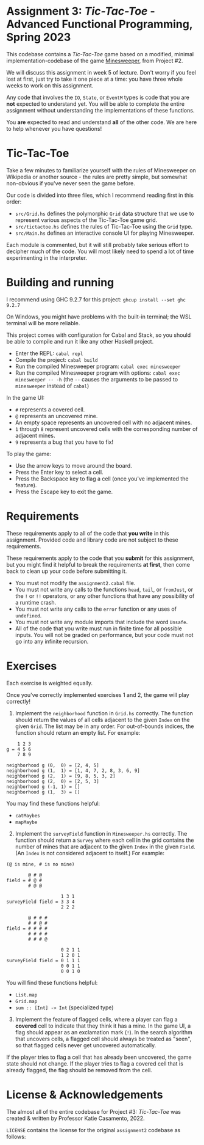 # Assignment 3: *Tic-Tac-Toe* - Advanced Functional Programming, Spring 2023

This codebase contains a *Tic-Tac-Toe* game based on a modified, minimal implementation-codebase of the game [Minesweeper](https://en.wikipedia.org/wiki/Minesweeper_%28video_game%29), from Project #2.

We will discuss this assignment in week 5 of lecture. Don't worry if you feel lost at first, just try to take it one piece at a time: you have three whole weeks to work on this assignment.

Any code that involves the `IO`, `State`, or `EventM` types is code that you are **not** expected to understand yet. You will be able to complete the entire assignment without understanding the implementations of these functions.

You **are** expected to read and understand **all** of the other code. We are here to help whenever you have questions!

# Tic-Tac-Toe

Take a few minutes to familiarize yourself with the rules of Minesweeper on Wikipedia or another source - the rules are pretty simple, but somewhat non-obvious if you've never seen the game before.

Our code is divided into three files, which I recommend reading first in this order:

- `src/Grid.hs` defines the polymorphic `Grid` data structure that we use to represent various aspects of the Tic-Tac-Toe game grid.
- `src/tictactoe.hs` defines the rules of Tic-Tac-Toe using the `Grid` type.
- `src/Main.hs` defines an interactive console UI for playing Minesweeper.

Each module is commented, but it will still probably take serious effort to decipher much of the code. You will most likely need to spend a lot of time experimenting in the interpreter.

# Building and running

I recommend using GHC 9.2.7 for this project: `ghcup install --set ghc 9.2.7`

On Windows, you might have problems with the built-in terminal; the WSL terminal will be more reliable.

This project comes with configuration for Cabal and Stack, so you should be able to compile and run it like any other Haskell project.

- Enter the REPL: `cabal repl`
- Compile the project: `cabal build`
- Run the compiled Minesweeper program: `cabal exec minesweeper`
- Run the compiled Minesweeper program with options: `cabal exec minesweeper -- -h` (the `--` causes the arguments to be passed to `minesweeper` instead of `cabal`)

In the game UI:

- `#` represents a covered cell.
- `@` represents an uncovered mine.
- An empty space represents an uncovered cell with no adjacent mines.
- `1` through `8` represent uncovered cells with the corresponding number of adjacent mines.
- `9` represents a bug that you have to fix!

To play the game:

- Use the arrow keys to move around the board.
- Press the Enter key to select a cell.
- Press the Backspace key to flag a cell (once you've implemented the feature).
- Press the Escape key to exit the game.

# Requirements

These requirements apply to all of the code that **you write** in this assignment. Provided code and library code are not subject to these requirements.

These requirements apply to the code that you **submit** for this assignment, but you might find it helpful to break the requirements **at first**, then come back to clean up your code before submitting it.

- You must not modify the `assignment2.cabal` file.
- You must not write any calls to the functions `head`, `tail`, or `fromJust`, or the `!` or `!!` operators, or any other functions that have any possibility of a runtime crash.
- You must not write any calls to the `error` function or any uses of `undefined`.
- You must not write any module imports that include the word `Unsafe`.
- All of the code that you write must run in finite time for all possible inputs. You will not be graded on performance, but your code must not go into any infinite recursion.

# Exercises

Each exercise is weighted equally.

Once you've correctly implemented exercises 1 and 2, the game will play correctly!

1. Implement the `neighborhood` function in `Grid.hs` correctly. The function should return the values of all cells adjacent to the given `Index` on the given `Grid`. The list may be in any order. For out-of-bounds indices, the function should return an empty list. For example:

```
    1 2 3
g = 4 5 6
    7 8 9

neighborhood g (0,  0) = [2, 4, 5]
neighborhood g (1,  1) = [1, 4, 7, 2, 8, 3, 6, 9]
neighborhood g (2,  1) = [9, 8, 5, 3, 2]
neighborhood g (2,  0) = [2, 5, 3]
neighborhood g (-1, 1) = []
neighborhood g (1,  3) = []
```

You may find these functions helpful:

- `catMaybes`
- `mapMaybe`

2. Implement the `surveyField` function in `Minesweeper.hs` correctly. The function should return a `Survey` where each cell in the grid contains the number of mines that are adjacent to the given `Index` in the given `Field`. (An `Index` is not considered adjacent to itself.) For example:

```
(@ is mine, # is no mine)

        @ # @
field = # @ #
        # @ @

                    1 3 1
surveyField field = 3 3 4
                    2 2 2

        @ # # #
        # # @ #
field = # # # #
        # # # #
        # # # @

                    0 2 1 1
                    1 2 0 1
surveyField field = 0 1 1 1
                    0 0 1 1
                    0 0 1 0
```

You will find these functions helpful:

- `List.map`
- `Grid.map`
- `sum :: [Int] -> Int` (specialized type)

3. Implement the feature of flagged cells, where a player can flag a **covered** cell to indicate that they think it has a mine. In the game UI, a flag should appear as an exclamation mark (`!`). In the search algorithm that uncovers cells, a flagged cell should always be treated as "seen", so that flagged cells never get uncovered automatically.

If the player tries to flag a cell that has already been uncovered, the game state should not change. If the player tries to flag a covered cell that is already flagged, the flag should be removed from the cell.

# License & Acknowledgements

The almost all of the entire codebase for Project #3: *Tic-Tac-Toe* was created & written by Professor Katie Casamento, 2022.

`LICENSE` contains the license for the original `assignment2` codebase as follows:
